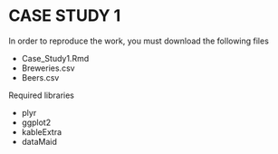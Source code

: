 # CASE STUDY 1

In order to reproduce the work, you must download the following files
* Case_Study1.Rmd
* Breweries.csv
* Beers.csv

Required libraries
* plyr
* ggplot2
* kableExtra
* dataMaid
